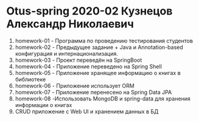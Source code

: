 # Otus-spring 2020-02 Кузнецов Александр Николаевич

1. homework-01 - Программа по проведению тестирования студентов
2. homework-02 - Предыдущее задание + Java и Annotation-based конфигурация и интернационализация.
3. homework-03 - Проект переведён на SpringBoot
4. homework-04 - Приложение переведено на Spring Shell
5. homework-05 - Приложение хранящее информацию о книгах в библиотеке
6. homework-06 - Приложение использует ORM
7. homework-07 - Приложение перенесено на Spring Data JPA
8. homework-08 -Использовать MongoDB и spring-data для хранения информации о книгах
9. CRUD приложение с Web UI и хранением данных в БД
